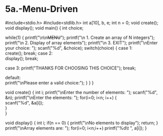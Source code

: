 # 5a.-Menu-Driven
#include<stdio.h>
#include<stdlib.h>
int a[10], b, e;
int n = 0;
void create();
void display();
void main()
{
 int choice;

 while(1)
{
printf("\n\n~~~~MENU~~~~");
printf("\n 1. Create an array of N integers");
printf("\n 2. Display of array elements");
printf("\n 3.  EXIT");
printf("\nEnter your choice: ");
scanf("%d", &choice);
switch(choice)
 {
 case 1:            
 create();
 break;
 case 2:     
 display();
 break;
                                    
 case 3:
  printf("THANKS FOR CHOOSING THIS CHOICE");
  break;
                                    
default:  
printf("\nPlease enter a valid choice:");
}
}
}

void create()
{
int i;
printf("\nEnter the number of elements: ");
scanf("%d", &n);
printf("\nEnter the elements: ");
for(i=0; i<n; i++)
{                     
scanf("%d", &a[i]);           
}      
}

void display()
{
int i;
if(n == 0)
{
printf("\nNo elements to display");
return;
}
printf("\nArray elements are: ");
for(i=0; i<n;i++)
printf("%d\t ", a[i]);
}
